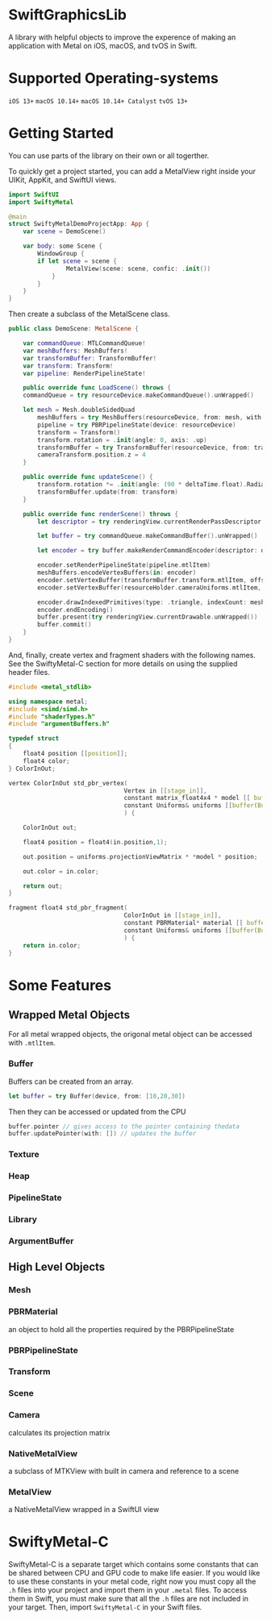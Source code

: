 # SwiftGraphicsLib

A library with helpful objects to improve the experence of making an application with Metal on iOS, macOS, and tvOS in Swift. 

# Supported Operating-systems

`iOS 13+` `macOS 10.14+`  `macOS 10.14+ Catalyst` `tvOS 13+`

# Getting Started

You can use parts of the library on their own or all togerther.

To quickly get a project started, you can add a MetalView right inside your UIKit, AppKit, and SwiftUI views.

```swift
import SwiftUI
import SwiftyMetal

@main
struct SwiftyMetalDemoProjectApp: App {
	var scene = DemoScene()

	var body: some Scene {
		WindowGroup {
		if let scene = scene {
				MetalView(scene: scene, confic: .init())
			}
		}
	}
}
```

Then create a subclass of the MetalScene class.

```swift
public class DemoScene: MetalScene {

	var commandQueue: MTLCommandQueue!
	var meshBuffers: MeshBuffers!
	var transformBuffer: TransformBuffer!
	var transform: Transform!
	var pipeline: RenderPipelineState!

	public override func LoadScene() throws {
	commandQueue = try resourceDevice.makeCommandQueue().unWrapped()

	let mesh = Mesh.doubleSidedQuad
		meshBuffers = try MeshBuffers(resourceDevice, from: mesh, with: [])
		pipeline = try PBRPipelineState(device: resourceDevice)
		transform = Transform()
		transform.rotation = .init(angle: 0, axis: .up)
		transformBuffer = try TransformBuffer(resourceDevice, from: transform, with: [])
		cameraTransform.position.z = 4
	}

	public override func updateScene() {
		transform.rotation *= .init(angle: (90 * deltaTime.float).Radians, axis: .up)
		transformBuffer.update(from: transform)
	}

	public override func renderScene() throws {
		let descriptor = try renderingView.currentRenderPassDescriptor.unWrapped()

		let buffer = try commandQueue.makeCommandBuffer().unWrapped()

		let encoder = try buffer.makeRenderCommandEncoder(descriptor: descriptor).unWrapped()

		encoder.setRenderPipelineState(pipeline.mtlItem)
		meshBuffers.encodeVertexBuffers(in: encoder)
		encoder.setVertexBuffer(transformBuffer.transform.mtlItem, offset: 0, index: BufferIndex.modelTransform.rawValue)
		encoder.setVertexBuffer(resourceHolder.cameraUniforms.mtlItem, offset: 0, index: BufferIndex.uniforms.rawValue)

		encoder.drawIndexedPrimitives(type: .triangle, indexCount: meshBuffers.indexCount[0], indexType: .uint32, indexBuffer: meshBuffers.indicies[0].mtlItem, indexBufferOffset: 0)
		encoder.endEncoding()
		buffer.present(try renderingView.currentDrawable.unWrapped())
		buffer.commit()
	}
}
```

And, finally, create vertex and fragment shaders with the following names. See the SwiftyMetal-C section for more details on using the supplied header files.

```c++
#include <metal_stdlib>

using namespace metal;
#include <simd/simd.h>
#include "shaderTypes.h"
#include "argumentBuffers.h"

typedef struct
{
	float4 position [[position]];
	float4 color;
} ColorInOut;

vertex ColorInOut std_pbr_vertex(
								Vertex in [[stage_in]],
								constant matrix_float4x4 * model [[ buffer(BufferIndexModelTransform)]],
								constant Uniforms& uniforms [[buffer(BufferIndexUniforms)]]
								) {

	ColorInOut out;

	float4 position = float4(in.position,1);

	out.position = uniforms.projectionViewMatrix * *model * position;

	out.color = in.color;

	return out;
}

fragment float4 std_pbr_fragment(
								ColorInOut in [[stage_in]],
								constant PBRMaterial* material [[ buffer(BufferIndexMaterial)]],
								constant Uniforms& uniforms [[buffer(BufferIndexUniforms)]]
								) {
	return in.color;
}
```

# Some Features

## Wrapped Metal Objects

For all metal wrapped objects, the origonal metal object can be accessed with `.mtlItem`.

### Buffer

Buffers can be created from an array.

```swift
let buffer = try Buffer(device, from: [10,20,30])
```

Then they can be accessed or updated from the CPU

```swift
buffer.pointer // gives access to the pointer containing thedata
buffer.updatePointer(with: []) // updates the buffer
```

### Texture

### Heap

### PipelineState

### Library

### ArgumentBuffer

## High Level Objects

### Mesh

### PBRMaterial

an object to hold all the properties required by the PBRPipelineState

### PBRPipelineState

### Transform

### Scene

### Camera

calculates its projection matrix

### NativeMetalView

a subclass of MTKView with built in camera and reference to a scene

### MetalView

a NativeMetalView wrapped in a SwiftUI view

# SwiftyMetal-C

SwiftyMetal-C is a separate target which contains some constants that can be shared between CPU and GPU code to make life easier. If you would like to use these constants in your metal code, right now you must copy all the `.h` files into your project and import them in your `.metal` files. To access them in Swift, you must make sure that all the `.h` files are not included in your target. Then, import `SwiftyMetal-C` in your Swift files.
